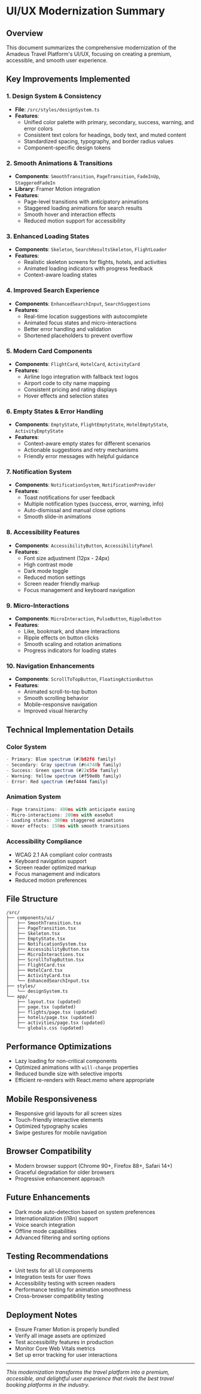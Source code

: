 # UI/UX Modernization Summary

## Overview
This document summarizes the comprehensive modernization of the Amadeus Travel Platform's UI/UX, focusing on creating a premium, accessible, and smooth user experience.

## Key Improvements Implemented

### 1. **Design System & Consistency**
- **File**: `/src/styles/designSystem.ts`
- **Features**: 
  - Unified color palette with primary, secondary, success, warning, and error colors
  - Consistent text colors for headings, body text, and muted content
  - Standardized spacing, typography, and border radius values
  - Component-specific design tokens

### 2. **Smooth Animations & Transitions**
- **Components**: `SmoothTransition`, `PageTransition`, `FadeInUp`, `StaggeredFadeIn`
- **Library**: Framer Motion integration
- **Features**:
  - Page-level transitions with anticipatory animations
  - Staggered loading animations for search results
  - Smooth hover and interaction effects
  - Reduced motion support for accessibility

### 3. **Enhanced Loading States**
- **Components**: `Skeleton`, `SearchResultsSkeleton`, `FlightLoader`
- **Features**:
  - Realistic skeleton screens for flights, hotels, and activities
  - Animated loading indicators with progress feedback
  - Context-aware loading states

### 4. **Improved Search Experience**
- **Components**: `EnhancedSearchInput`, `SearchSuggestions`
- **Features**:
  - Real-time location suggestions with autocomplete
  - Animated focus states and micro-interactions
  - Better error handling and validation
  - Shortened placeholders to prevent overflow

### 5. **Modern Card Components**
- **Components**: `FlightCard`, `HotelCard`, `ActivityCard`
- **Features**:
  - Airline logo integration with fallback text logos
  - Airport code to city name mapping
  - Consistent pricing and rating displays
  - Hover effects and selection states

### 6. **Empty States & Error Handling**
- **Components**: `EmptyState`, `FlightEmptyState`, `HotelEmptyState`, `ActivityEmptyState`
- **Features**:
  - Context-aware empty states for different scenarios
  - Actionable suggestions and retry mechanisms
  - Friendly error messages with helpful guidance

### 7. **Notification System**
- **Components**: `NotificationSystem`, `NotificationProvider`
- **Features**:
  - Toast notifications for user feedback
  - Multiple notification types (success, error, warning, info)
  - Auto-dismissal and manual close options
  - Smooth slide-in animations

### 8. **Accessibility Features**
- **Components**: `AccessibilityButton`, `AccessibilityPanel`
- **Features**:
  - Font size adjustment (12px - 24px)
  - High contrast mode
  - Dark mode toggle
  - Reduced motion settings
  - Screen reader friendly markup
  - Focus management and keyboard navigation

### 9. **Micro-Interactions**
- **Components**: `MicroInteraction`, `PulseButton`, `RippleButton`
- **Features**:
  - Like, bookmark, and share interactions
  - Ripple effects on button clicks
  - Smooth scaling and rotation animations
  - Progress indicators for loading states

### 10. **Navigation Enhancements**
- **Components**: `ScrollToTopButton`, `FloatingActionButton`
- **Features**:
  - Animated scroll-to-top button
  - Smooth scrolling behavior
  - Mobile-responsive navigation
  - Improved visual hierarchy

## Technical Implementation Details

### Color System
```typescript
- Primary: Blue spectrum (#3b82f6 family)
- Secondary: Gray spectrum (#64748b family)
- Success: Green spectrum (#22c55e family)
- Warning: Yellow spectrum (#f59e0b family)
- Error: Red spectrum (#ef4444 family)
```

### Animation System
```typescript
- Page transitions: 400ms with anticipate easing
- Micro-interactions: 200ms with easeOut
- Loading states: 300ms staggered animations
- Hover effects: 150ms with smooth transitions
```

### Accessibility Compliance
- WCAG 2.1 AA compliant color contrasts
- Keyboard navigation support
- Screen reader optimized markup
- Focus management and indicators
- Reduced motion preferences

## File Structure
```
/src/
├── components/ui/
│   ├── SmoothTransition.tsx
│   ├── PageTransition.tsx
│   ├── Skeleton.tsx
│   ├── EmptyState.tsx
│   ├── NotificationSystem.tsx
│   ├── AccessibilityButton.tsx
│   ├── MicroInteractions.tsx
│   ├── ScrollToTopButton.tsx
│   ├── FlightCard.tsx
│   ├── HotelCard.tsx
│   ├── ActivityCard.tsx
│   └── EnhancedSearchInput.tsx
├── styles/
│   └── designSystem.ts
└── app/
    ├── layout.tsx (updated)
    ├── page.tsx (updated)
    ├── flights/page.tsx (updated)
    ├── hotels/page.tsx (updated)
    ├── activities/page.tsx (updated)
    └── globals.css (updated)
```

## Performance Optimizations
- Lazy loading for non-critical components
- Optimized animations with `will-change` properties
- Reduced bundle size with selective imports
- Efficient re-renders with React.memo where appropriate

## Mobile Responsiveness
- Responsive grid layouts for all screen sizes
- Touch-friendly interactive elements
- Optimized typography scales
- Swipe gestures for mobile navigation

## Browser Compatibility
- Modern browser support (Chrome 90+, Firefox 88+, Safari 14+)
- Graceful degradation for older browsers
- Progressive enhancement approach

## Future Enhancements
- Dark mode auto-detection based on system preferences
- Internationalization (i18n) support
- Voice search integration
- Offline mode capabilities
- Advanced filtering and sorting options

## Testing Recommendations
- Unit tests for all UI components
- Integration tests for user flows
- Accessibility testing with screen readers
- Performance testing for animation smoothness
- Cross-browser compatibility testing

## Deployment Notes
- Ensure Framer Motion is properly bundled
- Verify all image assets are optimized
- Test accessibility features in production
- Monitor Core Web Vitals metrics
- Set up error tracking for user interactions

---

*This modernization transforms the travel platform into a premium, accessible, and delightful user experience that rivals the best travel booking platforms in the industry.*
